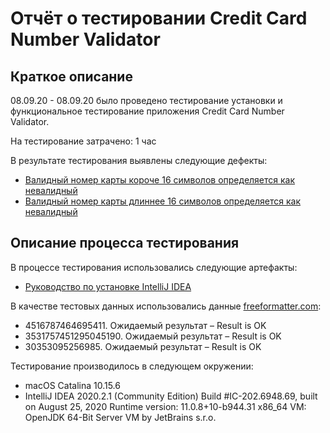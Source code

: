 # Отчёт о тестировании Credit Card Number Validator

## Краткое описание

08.09.20 - 08.09.20 было проведено тестирование установки и функциональное тестирование приложения Credit Card Number Validator.

На тестирование затрачено: 1 час

В результате тестирования выявлены следующие дефекты:
* [Валидный номер карты короче 16 символов определяется как невалидный](https://github.com/etoponyatno/CardValidator/issues/1#issue-696643425)
* [Валидный номер карты длиннее 16 символов определяется как невалидный](https://github.com/etoponyatno/CardValidator/issues/2#issue-696646315)
## Описание процесса тестирования

В процессе тестирования использовались следующие артефакты:
* [Руководство по установке IntelliJ IDEA](https://github.com/netology-code/javaqa-homeworks/blob/master/intro/idea.md)


В качестве тестовых данных использовались данные [freeformatter.com](https://www.freeformatter.com/credit-card-number-generator-validator.html#fakeNumbers):
* 4516787464695411. Ожидаемый результат – Result is OK
* 3531757451295045190. Ожидаемый результат – Result is OK
* 30353095256985. Ожидаемый результат – Result is OK

Тестирование производилось в следующем окружении:
* macOS Catalina 10.15.6
* IntelliJ IDEA 2020.2.1 (Community Edition)
  Build #IC-202.6948.69, built on August 25, 2020
  Runtime version: 11.0.8+10-b944.31 x86_64
  VM: OpenJDK 64-Bit Server VM by JetBrains s.r.o.

